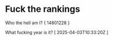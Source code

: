 # Fuck the rankings

Who the hell am I?
{ 14801228 }

What fucking year is it?
[ 2025-04-03T10:33:20Z ]
